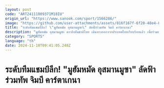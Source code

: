 ```yaml
---
layout: post
code: "ART24111009371M18IU"
origin_url: "https://www.sanook.com/sport/1566286/"
image: "https://github.com/user-attachments/assets/816f167f-6f20-48e4-8214-ee42f7be2fe8"
title: "ระดับทีมแชมป์ลีก! \"มูฮัมหมัด อุสมานมูซา\" ลัดฟ้าร่วมทัพ จิมบี คาร์ตาเกนา"
description: "มูฮัมหมัด อุสมานมูซา ดาวยิงทีมชาติไทย เดินทางออกจากประเทศไทยเรียบร้อยแล้ว เพื่อร่วมทัพ จิมบี คาร์ตาเกนา ทีมแชมป์ลีกสเปน"
category: "SPORTS"
language: "th"
date: 2024-11-10T09:41:05.248Z
---
```


# ระดับทีมแชมป์ลีก! "มูฮัมหมัด อุสมานมูซา" ลัดฟ้าร่วมทัพ จิมบี คาร์ตาเกนา